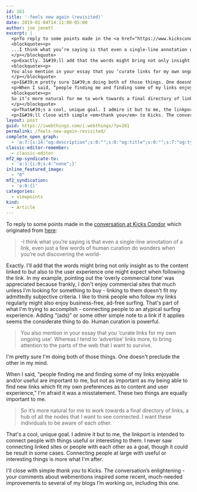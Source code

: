 ```yaml
---
id: 161
title: '-feels new again (revisited)'
date: 2019-01-04T14:11:00-05:00
author: joe jenett
excerpt: |
  <p>To reply to some points made in the <a href="https://www.kickscondor.com/the-web-finally-feels-new-again">conversation at Kicks Condor</a> which originated from <a href="https://iwebthings.com/i.webthings/the_web_finally_feels_new_again/">here</a>:</p>
  <blockquote><p>
  ...I think what you’re saying is that even a single-line annotation of a link, even just a few words of human curation do wonders when you’re out discovering the world...
  </p></blockquote>
  <p>Exactly. I&#39;ll add that the words might bring not only insight as to the content linked to but also to the user experience one might expect when following the link. In my example, pointing out the ‘overly commercial tone’ was appreciated because frankly, I don&#39;t enjoy commercial sites that much unless I&#39;m looking for something to buy - linking to them doesn&#39;t fit my admittedly subjective criteria. I like to think people who follow my links regularly might also enjoy business-free, ad-free surfing. That&#39;s part of what I&#39;m trying to accomplish - connecting people to an atypical surfing experience. Adding “(ads)” or some other simple note to a link if it applies seems the considerate thing to do. Human curation is powerful.</p>
  <blockquote><p>
  You also mention in your essay that you ‘curate links for my own ongoing use’. Whereas I tend to ‘advertise’ links more, to bring attention to the parts of the web that I want to survive.
  </p></blockquote>
  <p>I&#39;m pretty sure I&#39;m doing both of those things. One doesn&#39;t preclude the other in my mind.</p>
  <p>When I said, “people finding me and finding some of my links enjoyable and/or useful are important to me, but not as important as my being able to find new links which fit my own preferences as to content and user experience,” I&#39;m afraid it was a misstatement. These two things are equally important to me.</p>
  <blockquote><p>
  So it’s more natural for me to work towards a final directory of links, a hub of all the nodes that I want to see connected. I want these individuals to be aware of each other.
  </p></blockquote>
  <p>That&#39;s a cool, unique goal. I admire it but to me, the linkport is intended to connect people with things useful or interesting to them. I never saw connecting linked sites or people with each other as a goal, though it could be result in some cases. Connecting people at large with useful or interesting things is more what I&#39;m after.</p>
  <p>I&#39;ll close with simple <em>thank you</em> to Kicks. The conversation’s enlightening - your comments about webmentions inspired some recent, much-needed improvements to several of my blogs I'm working on, including this one.</p>
layout: post
guid: https://iwebthings.com/i.webthings/?p=161
permalink: /feels-new-again-revisited/
complete_open_graph:
  - 'a:7:{s:14:"og:description";s:0:"";s:8:"og:title";s:0:"";s:7:"og:type";s:0:"";s:12:"twitter:card";s:7:"summary";s:15:"twitter:creator";s:0:"";s:19:"twitter:description";s:0:"";s:8:"og:image";s:0:"";}'
classic-editor-remember:
  - classic-editor
mf2_mp-syndicate-to:
  - 'a:1:{i:0;s:4:"none";}'
inline_featured_image:
  - "0"
mf2_syndication:
  - 'a:0:{}'
categories:
  - viewpoints
kind:
  - Article
---
```

To reply to some points made in the [conversation at Kicks Condor](https://www.kickscondor.com/the-web-finally-feels-new-again) which originated from [here](https://iwebthings.com/i.webthings/the_web_finally_feels_new_again/):

> -I think what you’re saying is that even a single-line annotation of a link, even just a few words of human curation do wonders when you’re out discovering the world- 

Exactly. I'll add that the words might bring not only insight as to the content linked to but also to the user experience one might expect when following the link. In my example, pointing out the ‘overly commercial tone’ was appreciated because frankly, I don't enjoy commercial sites that much unless I'm looking for something to buy - linking to them doesn't fit my admittedly subjective criteria. I like to think people who follow my links regularly might also enjoy business-free, ad-free surfing. That's part of what I'm trying to accomplish - connecting people to an atypical surfing experience. Adding “(ads)” or some other simple note to a link if it applies seems the considerate thing to do. Human curation is powerful.

> You also mention in your essay that you ‘curate links for my own ongoing use’. Whereas I tend to ‘advertise’ links more, to bring attention to the parts of the web that I want to survive. 

I'm pretty sure I'm doing both of those things. One doesn't preclude the other in my mind.

When I said, “people finding me and finding some of my links enjoyable and/or useful are important to me, but not as important as my being able to find new links which fit my own preferences as to content and user experience,” I'm afraid it was a misstatement. These two things are equally important to me.

> So it’s more natural for me to work towards a final directory of links, a hub of all the nodes that I want to see connected. I want these individuals to be aware of each other. 

That's a cool, unique goal. I admire it but to me, the linkport is intended to connect people with things useful or interesting to them. I never saw connecting linked sites or people with each other as a goal, though it could be result in some cases. Connecting people at large with useful or interesting things is more what I'm after.

I'll close with simple _thank you_ to Kicks. The conversation’s enlightening - your comments about webmentions inspired some recent, much-needed improvements to several of my blogs I&#8217;m working on, including this one.